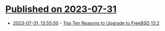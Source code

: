 # [Published on 2023-07-31](index.md)

* [2023-07-31, 13:55:50](https://lobste.rs/s/frmabj/top_ten_reasons_upgrade_freebsd_13_2) - [Top Ten Reasons to Upgrade to FreeBSD 13.2](https://freebsdfoundation.org/blog/top-ten-reasons-to-upgrade-to-freebsd-13-2/)
